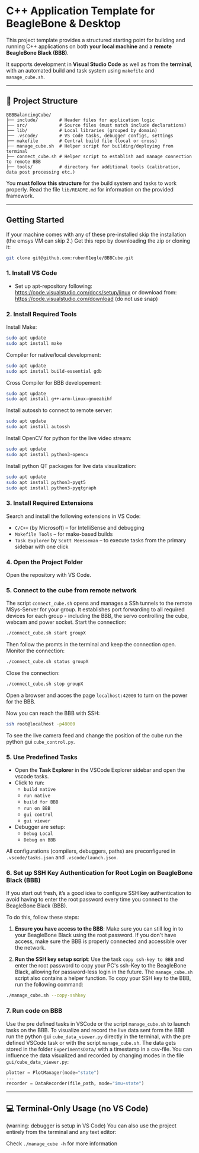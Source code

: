 # C++ Application Template for BeagleBone & Desktop

This project template provides a structured starting point for building and running C++ applications on both **your local machine** and a **remote BeagleBone Black (BBB)**.

It supports development in **Visual Studio Code** as well as from the **terminal**, with an automated build and task system using `makefile` and `manage_cube.sh`.

---

## 📁 Project Structure

```
BBBBalancingCube/
├── include/        # Header files for application logic
├── src/            # Source files (must match include declarations)
├── lib/            # Local libraries (grouped by domain)
├── .vscode/        # VS Code tasks, debugger configs, settings
├── makefile        # Central build file (local or cross)
├── manage_cube.sh  # Helper script for building/deploying from terminal
├── connect_cube.sh # Helper script to establish and manage connection to remote BBB
├── tools/          # directory for additional tools (calibration, data post processing etc.)
```

You **must follow this structure** for the build system and tasks to work properly. Read the file `lib/README.md` for information on the provided framework.

---

## Getting Started

If your machine comes with any of these pre-installed skip the installation (the emsys VM can skip 2.)
Get this repo by downloading the zip or cloning it:
```bash
git clone git@github.com:ruben01egle/BBBCube.git
```

### 1. Install VS Code

- Set up apt-repository following: https://code.visualstudio.com/docs/setup/linux or download from: https://code.visualstudio.com/download (do not use snap)

### 2. Install Required Tools

Install Make:

```bash
sudo apt update
sudo apt install make
```
Compiler for native/local development:
```bash
sudo apt update
sudo apt install build-essential gdb
```
Cross Compiler for BBB developement:
```bash
sudo apt update
sudo apt install g++-arm-linux-gnueabihf
```
Install autossh to connect to remote server:
```bash
sudo apt update
sudo apt install autossh
```
Install OpenCV for python for the live video stream:
```bash
sudo apt update
sudo apt install python3-opencv
```
Install python QT packages for live data visualization:
```bash
sudo apt update
sudo apt install python3-pyqt5
sudo apt install python3-pyqtgraph
```

### 3. Install Required Extensions

Search and install the following extensions in VS Code:

- `C/C++` (by Microsoft) – for IntelliSense and debugging  
- `Makefile Tools` – for make-based builds  
- `Task Explorer` by `Scott Meesseman` – to execute tasks from the primary sidebar with one click

### 4. Open the Project Folder

Open the repository with VS Code.

### 5. Connect to the cube from remote network

The script `connect_cube.sh` opens and manages a SSh tunnels to the remote MSys-Server for your group. It establishes port forwarding to all required devices for each group - including the BBB, the servo controlling the cube, webcam and power socket. Start the connection:
```bash
./connect_cube.sh start groupX
```
Then follow the promts in the terminal and keep the connection open.
Monitor the connection:
```bash
./connect_cube.sh status groupX
```
Close the connection:
```bash
./connect_cube.sh stop groupX
```

Open a browser and acces the page `localhost:42000` to turn on the power for the BBB.

Now you can reach the BBB with SSH:
```bash
ssh root@localhost -p48000
```
To see the live camera feed and change the position of the cube run the python gui `cube_control.py`.

### 5. Use Predefined Tasks

- Open the **Task Explorer** in the VSCode Explorer sidebar and open the vscode tasks.
- Click to run:
    - `build native`
    - `run native`
    - `build for BBB`
    - `run on BBB`
    - `gui control`
    - `gui viewer`
- Debugger are setup:
    - `Debug Local`
    - `Debug on BBB`

All configurations (compilers, debuggers, paths) are preconfigured in `.vscode/tasks.json` and `.vscode/launch.json`.

### 6. Set up SSH Key Authentication for Root Login on BeagleBone Black (BBB)

If you start out fresh, it’s a good idea to configure SSH key authentication to avoid having to enter the root password every time you connect to the BeagleBone Black (BBB).

To do this, follow these steps:

1. **Ensure you have access to the BBB**: Make sure you can still log in to your BeagleBone Black using the root password. If you don't have access, make sure the BBB is properly connected and accessible over the network.

2. **Run the SSH key setup script**: Use the task `copy ssh-key to BBB` and enter the root password to copy your PC's ssh-Key to the BeagleBone Black,  allowing for password-less login in the future.
The `manage_cube.sh` script also contains a helper function. To copy your SSH key to the BBB, run the following command:

```bash
./manage_cube.sh --copy-sshkey
```

### 7. Run code on BBB

Use the pre defined tasks in VSCode or the script `manage_cube.sh` to launch tasks on the BBB. To visualize and record the live data sent form the BBB run the python gui `cube_data_viewer.py` directly in the terminal, with the pre defined VSCode task or with the script `manage_cube.sh`. The data gets stored in the folder `ExperimentsData/` with a timestamp in a csv-file. You can influence the data visualized and recorded by changing modes in the file `gui/cube_data_viewer.py`:
```python
plotter = PlotManager(mode="state")
...
recorder = DataRecorder(file_path, mode="imu+state")
```
---

## 💻 Terminal-Only Usage (no VS Code)

(warning: debugger is setup in VS Code)
You can also use the project entirely from the terminal and any text editor:

Check `./manage_cube -h` for more information